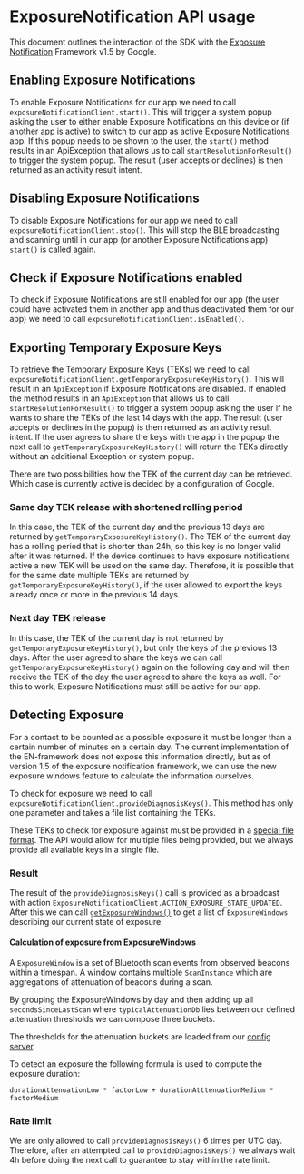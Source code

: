 # ExposureNotification API usage
This document outlines the interaction of the SDK with the [Exposure Notification](https://www.google.com/covid19/exposurenotifications/) Framework v1.5 by Google.

## Enabling Exposure Notifications

To enable Exposure Notifications for our app we need to call `exposureNotificationClient.start()`. This will trigger a system popup asking the user to either enable Exposure Notifications on this device or (if another app is active) to switch to our app as active Exposure Notifications app. If this popup needs to be shown to the user, the `start()` method results in an ApiException that allows us to call `startResolutionForResult()` to trigger the system popup. The result (user accepts or declines) is then returned as an activity result intent.

## Disabling Exposure Notifications

To disable Exposure Notifications for our app we need to call `exposureNotificationClient.stop()`. This will stop the BLE broadcasting and scanning until in our app (or another Exposure Notifications app) `start()` is called again.

## Check if Exposure Notifications enabled

To check if Exposure Notifications are still enabled for our app (the user could have activated them in another app and thus deactivated them for our app) we need to call `exposureNotificationClient.isEnabled()`.

## Exporting Temporary Exposure Keys

To retrieve the Temporary Exposure Keys (TEKs) we need to call `exposureNotificationClient.getTemporaryExposureKeyHistory()`. This will result in an `ApiException` if Exposure Notifications are disabled. If enabled the method results in an `ApiException` that allows us to call `startResolutionForResult()` to trigger a system popup asking the user if he wants to share the TEKs of the last 14 days with the app. The result (user accepts or declines in the popup) is then returned as an activity result intent. If the user agrees to share the keys with the app in the popup the next call to `getTemporaryExposureKeyHistory()` will return the TEKs directly without an additional Exception or system popup.

There are two possibilities how the TEK of the current day can be retrieved. Which case is currently active is decided by a configuration of Google.
### Same day TEK release with shortened rolling period
In this case, the TEK of the current day and the previous 13 days are returned by `getTemporaryExposureKeyHistory()`. The TEK of the current day has a rolling period that is shorter than 24h, so this key is no longer valid after it was returned. If the device continues to have exposure notifications active a new TEK will be used on the same day. Therefore, it is possible that for the same date multiple TEKs are returned by `getTemporaryExposureKeyHistory()`, if the user allowed to export the keys already once or more in the previous 14 days.

### Next day TEK release
In this case, the TEK of the current day is not returned by `getTemporaryExposureKeyHistory()`, but only the keys of the previous 13 days. After the user agreed to share the keys we can call `getTemporaryExposureKeyHistory()` again on the following day and will then receive the TEK of the day the user agreed to share the keys as well. For this to work, Exposure Notifications must still be active for our app.

## Detecting Exposure

For a contact to be counted as a possible exposure it must be longer than a certain number of minutes on a certain day. The current implementation of the EN-framework does not expose this information directly, but as of version 1.5 of the exposure notification framework, we can use the new exposure windows feature to calculate the information ourselves.

To check for exposure we need to call `exposureNotificationClient.provideDiagnosisKeys()`. This method has only one parameter and takes a file list containing the TEKs.

These TEKs to check for exposure against must be provided in a [special file format](https://developers.google.com/android/exposure-notifications/exposure-key-file-format). The API would allow for multiple files being provided, but we always provide all available keys in a single file.


### Result

The result of the `provideDiagnosisKeys()` call is provided as a broadcast with action `ExposureNotificationClient.ACTION_EXPOSURE_STATE_UPDATED`. After this we can call [`getExposureWindows()`](https://developers.google.com/android/exposure-notifications/exposure-notifications-api#exposurewindow) to get a list of `ExposureWindows` describing our current state of exposure.


#### Calculation of exposure from ExposureWindows
A `ExposureWindow` is a set of Bluetooth scan events from observed beacons within a timespan. A window contains multiple `ScanInstance` which are aggregations of attenuation of beacons during a scan.

By grouping the ExposureWindows by day and then adding up all `secondsSinceLastScan` where `typicalAttenuationDb` lies between our defined attenuation thresholds we can compose three buckets.

The thresholds for the attenuation buckets are loaded from our [config server](https://github.com/DP-3T/dp3t-config-backend-ch/blob/master/dpppt-config-backend/src/main/java/org/dpppt/switzerland/backend/sdk/config/ws/model/GAENSDKConfig.java).

To detect an exposure the following formula is used to compute the exposure duration:
```
durationAttenuationLow * factorLow + durationAtttenuationMedium * factorMedium
```

### Rate limit

We are only allowed to call `provideDiagnosisKeys()` 6 times per UTC day. Therefore, after an attempted call to `provideDiagnosisKeys()` we always wait 4h before doing the next call to guarantee to stay within the rate limit.
